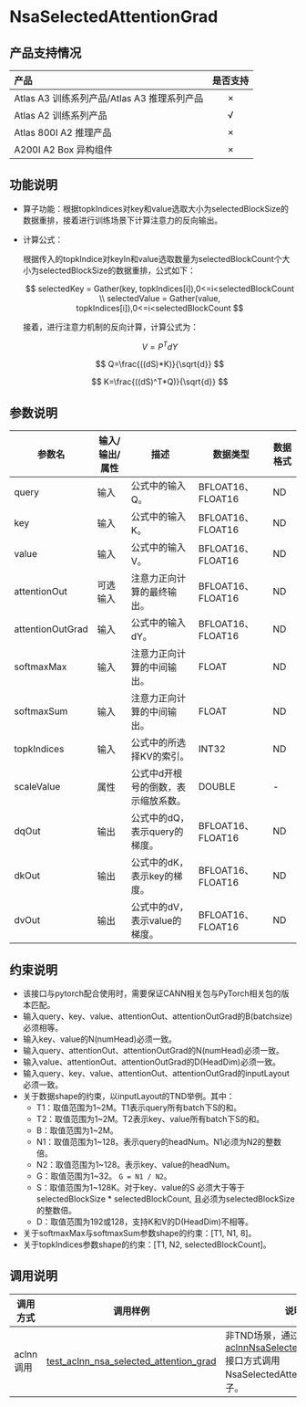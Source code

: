 # NsaSelectedAttentionGrad

## 产品支持情况

|产品      | 是否支持 |
|:----------------------------|:-----------:|
|<term>Atlas A3 训练系列产品/Atlas A3 推理系列产品</term>|      ×     |
|<term>Atlas A2 训练系列产品</term>|      √     |
|<term>Atlas 800I A2 推理产品</term>|      ×     |
|<term>A200I A2 Box 异构组件</term>|      ×     |


## 功能说明

- 算子功能：根据topkIndices对key和value选取大小为selectedBlockSize的数据重排，接着进行训练场景下计算注意力的反向输出。

- 计算公式：

    根据传入的topkIndice对keyIn和value选取数量为selectedBlockCount个大小为selectedBlockSize的数据重排，公式如下：

    $$
    selectedKey = Gather(key, topkIndices[i]),0<=i<selectedBlockCount \\
    selectedValue = Gather(value, topkIndices[i]),0<=i<selectedBlockCount
    $$

    接着，进行注意力机制的反向计算，计算公式为：

    $$
    V=P^TdY
    $$

    $$
    Q=\frac{((dS)*K)}{\sqrt{d}}
    $$

    $$
    K=\frac{((dS)^T*Q)}{\sqrt{d}}
    $$




## 参数说明

| 参数名 | 输入/输出/属性 | 描述 | 数据类型 | 数据格式 |
|--------|---------------|------|----------|----------|
| query | 输入 | 公式中的输入Q。 | BFLOAT16、FLOAT16 | ND |
| key | 输入 | 公式中的输入K。 | BFLOAT16、FLOAT16 | ND |
| value | 输入 | 公式中的输入V。 | BFLOAT16、FLOAT16 | ND |
| attentionOut | 可选输入 | 注意力正向计算的最终输出。 | BFLOAT16、FLOAT16 | ND |
| attentionOutGrad | 输入 | 公式中的输入dY。 | BFLOAT16、FLOAT16 | ND |
| softmaxMax | 输入 | 注意力正向计算的中间输出。 | FLOAT | ND |
| softmaxSum | 输入 | 注意力正向计算的中间输出。 | FLOAT | ND |
| topkIndices | 输入 | 公式中的所选择KV的索引。 | INT32 | ND |
| scaleValue | 属性 | 公式中d开根号的倒数，表示缩放系数。 | DOUBLE | - |
| dqOut | 输出 | 公式中的dQ，表示query的梯度。 | BFLOAT16、FLOAT16 | ND |
| dkOut | 输出 | 公式中的dK，表示key的梯度。 | BFLOAT16、FLOAT16 | ND |
| dvOut | 输出 | 公式中的dV，表示value的梯度。 | BFLOAT16、FLOAT16 | ND |

## 约束说明

- 该接口与pytorch配合使用时，需要保证CANN相关包与PyTorch相关包的版本匹配。
- 输入query、key、value、attentionOut、attentionOutGrad的B(batchsize)必须相等。
- 输入key、value的N(numHead)必须一致。
- 输入query、attentionOut、attentionOutGrad的N(numHead)必须一致。
- 输入value、attentionOut、attentionOutGrad的D(HeadDim)必须一致。
- 输入query、key、value、attentionOut、attentionOutGrad的inputLayout必须一致。
- 关于数据shape的约束，以inputLayout的TND举例。其中：
  - T1：取值范围为1\~2M。T1表示query所有batch下S的和。
  - T2：取值范围为1\~2M。T2表示key、value所有batch下S的和。
  - B：取值范围为1\~2M。
  - N1：取值范围为1\~128。表示query的headNum。N1必须为N2的整数倍。
  - N2：取值范围为1\~128。表示key、value的headNum。
  - G：取值范围为1\~32。 `G = N1 / N2`。
  - S：取值范围为1\~128K。对于key、value的S 必须大于等于selectedBlockSize * selectedBlockCount, 且必须为selectedBlockSize的整数倍。
  - D：取值范围为192或128，支持K和V的D(HeadDim)不相等。
- 关于softmaxMax与softmaxSum参数shape的约束：\[T1, N1, 8\]。
- 关于topkIndices参数shape的约束：[T1, N2, selectedBlockCount]。

## 调用说明

| 调用方式           | 调用样例                                                                                    | 说明                                                                                                 |
|----------------|-----------------------------------------------------------------------------------------|-----------------------------------------------------------------------------------------------------|
| aclnn调用 | [test_aclnn_nsa_selected_attention_grad](./examples/test_aclnn_nsa_selected_attention_grad.cpp) | 非TND场景，通过[aclnnNsaSelectedAttentionGrad](./docs/aclnnNsaSelectedAttentionGrad.md)接口方式调用NsaSelectedAttentionGrad算子。             |

